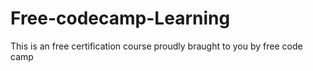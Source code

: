 # Free-codecamp-Learning
This is an free certification course proudly braught to you by free code camp
